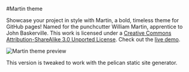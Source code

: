 #Martin theme

Showcase your project in style with Martin, a bold, timeless theme for GitHub pages! Named for the punchcutter William Martin, apprentice to John Baskerville. This work is licensed under a [Creative Commons Attribution-ShareAlike 3.0 Unported License](http://creativecommons.org/licenses/by-sa/3.0/). Check out the [live demo](http://house.github.io/martin/).

![Martin theme preview](https://f.cloud.github.com/assets/306877/1145554/bddcfe0a-1e1d-11e3-998c-171657eb1054.png)

This version is tweaked to work with the pelican static site generator.
